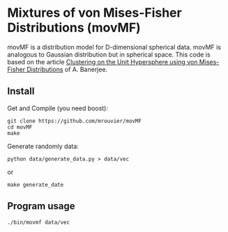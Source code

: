 Mixtures of von Mises-Fisher Distributions (movMF)
===========

movMF is a distribution model for D-dimensional spherical data. movMF is analogous to Gaussian distribution but in spherical space. This code is based on the article [Clustering on the Unit Hypersphere using
von Mises-Fisher Distributions](http://www.jmlr.org/papers/volume6/banerjee05a/banerjee05a.pdf) of A. Banerjee.



Install
-------------

Get and Compile (you need boost):

```
git clone https://github.com/mrouvier/movMF
cd movMF
make
```

Generate randomly data:

```
python data/generate_data.py > data/vec
```

or

```
make generate_date
```


Program usage
-------------

```
./bin/movmf data/vec
```

